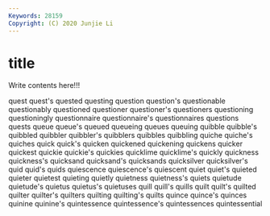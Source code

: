 ```yaml
---
Keywords: 28159
Copyright: (C) 2020 Junjie Li
---
```


# title

Write contents here!!!

quest
quest's 
quested 
questing 
question 
question's 
questionable 
questionably 
questioned 
questioner 
questioner's
questioners 
questioning 
questioningly 
questionnaire 
questionnaire's 
questionnaires 
questions 
quests 
queue 
queue's
queued 
queueing 
queues 
queuing 
quibble 
quibble's 
quibbled 
quibbler 
quibbler's 
quibblers
quibbles 
quibbling 
quiche 
quiche's 
quiches 
quick 
quick's 
quicken 
quickened 
quickening
quickens 
quicker 
quickest 
quickie 
quickie's 
quickies 
quicklime 
quicklime's 
quickly 
quickness
quickness's 
quicksand 
quicksand's 
quicksands 
quicksilver 
quicksilver's 
quid 
quid's 
quids 
quiescence
quiescence's 
quiescent 
quiet 
quiet's 
quieted 
quieter 
quietest 
quieting 
quietly 
quietness
quietness's 
quiets 
quietude 
quietude's 
quietus 
quietus's 
quietuses 
quill 
quill's 
quills
quilt 
quilt's 
quilted 
quilter 
quilter's 
quilters 
quilting 
quilting's 
quilts 
quince
quince's 
quinces 
quinine 
quinine's 
quintessence 
quintessence's 
quintessences 
quintessential 
